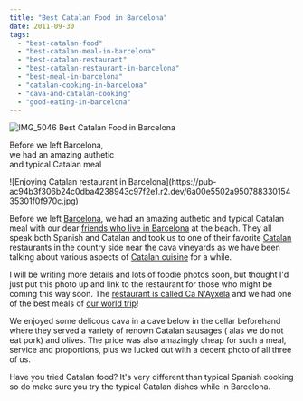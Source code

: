 ```yaml
---
title: "Best Catalan Food in Barcelona"
date: 2011-09-30
tags: 
  - "best-catalan-food"
  - "best-catalan-meal-in-barcelona"
  - "best-catalan-restaurant"
  - "best-catalan-restaurant-in-barcelona"
  - "best-meal-in-barcelona"
  - "catalan-cooking-in-barcelona"
  - "cava-and-catalan-cooking"
  - "good-eating-in-barcelona"
---
```


![IMG_5046](https://pub-ac94b3f306b24c0dba4238943c97f2e1.r2.dev/6a00e5502a950788330153915c9666970b.jpg) Best Catalan Food in Barcelona  
  
Before we left Barcelona,  
we had an amazing authetic  
and typical Catalan meal  

<!--more--> ![Enjoying Catalan restaurant in Barcelona](https://pub-ac94b3f306b24c0dba4238943c97f2e1.r2.dev/6a00e5502a95078833015435301f0f970c.jpg)  
  
  
Before we left [Barcelona](https://pub-ac94b3f306b24c0dba4238943c97f2e1.r2.dev/2011/07/costa-brava-and-barcelona.html "Barcelona travel"), we had an amazing authetic and typical Catalan meal with our dear [friends who live in Barcelona](https://pub-ac94b3f306b24c0dba4238943c97f2e1.r2.dev/2011/06/delicious-dinner-in-barcelona.html "friends who live in Barcelona") at the beach. They all speak both Spanish and Catalan and took us to one of their favorite [Catalan](http://en.wikipedia.org/wiki/Catalonia "Catalan") restaurants in the country side near the cava vineyards as we have been talking about various aspects of [Catalan cuisine](http://en.wikipedia.org/wiki/Catalan_cuisine "Catalan cuisine") for a while.  
  
I will be writing more details and lots of foodie photos soon, but thought I'd just put this photo up and link to the restaurant for those who might be coming this way soon. The [restaurant is called Ca N'Ayxela](http://www.restaurantcanayxela.net/ "best catalan food in Barcelona") and we had one of the best meals of [our world trip](https://pub-ac94b3f306b24c0dba4238943c97f2e1.r2.dev/2010/09/8-reasons-for-a-family-world-trip-international-vacations-holidays-abroad-longterm-travel-rtw.html "Our world trip")!  
  
We enjoyed some delicous cava in a cave below in the cellar beforehand where they served a variety of renown Catalan sausages ( alas we do not eat pork) and olives. The price was also amazingly cheap for such a meal, service and proportions, plus we lucked out with a decent photo of all three of us.  
  
Have you tried Catalan food? It's very different than typical Spanish cooking so do make sure you try the typical Catalan dishes while in Barcelona.
